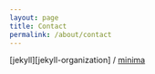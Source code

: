 ```yaml
---
layout: page
title: Contact
permalink: /about/contact
---
```


[jekyll][jekyll-organization] /
[minima](https://github.com/jekyll/minima)
